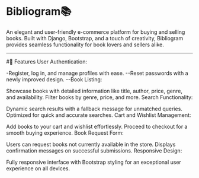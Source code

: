 # **Bibliogram📚**

An elegant and user-friendly e-commerce platform for buying and selling books. Built with Django, Bootstrap, and a touch of creativity, Bibliogram provides seamless functionality for book lovers and sellers alike.

_______________________________________________________________________________________________________________________________________________________________________________________________________________________

#🚀 Features
User Authentication:

-Register, log in, and manage profiles with ease.
--Reset passwords with a newly improved design.
--Book Listing:

Showcase books with detailed information like title, author, price, genre, and availability.
Filter books by genre, price, and more.
Search Functionality:

Dynamic search results with a fallback message for unmatched queries.
Optimized for quick and accurate searches.
Cart and Wishlist Management:

Add books to your cart and wishlist effortlessly.
Proceed to checkout for a smooth buying experience.
Book Request Form:

Users can request books not currently available in the store.
Displays confirmation messages on successful submissions.
Responsive Design:

Fully responsive interface with Bootstrap styling for an exceptional user experience on all devices.

